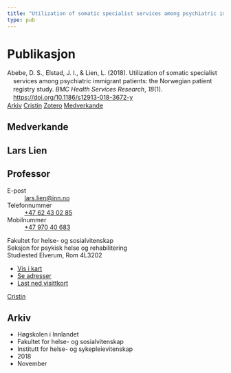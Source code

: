```yaml
---
title: "Utilization of somatic specialist services among psychiatric immigrant patients: the Norwegian patient registry study"
type: pub
---
```

<h1>Publikasjon</h1>
<article id="csl-bib-container-4FPSJ4XS" class="csl-bib-container">
  <div class="csl-bib-body" style="line-height: 1.35; padding-left: 1em; text-indent:-1em;">
  <div class="csl-entry">Abebe, D. S., Elstad, J. I., &amp; Lien, L. (2018). Utilization of somatic specialist services among psychiatric immigrant patients: the Norwegian patient registry study. <i>BMC Health Services Research</i>, <i>18</i>(1). <a href="https://doi.org/10.1186/s12913-018-3672-y">https://doi.org/10.1186/s12913-018-3672-y</a></div>
</div>
  <div class="csl-bib-buttons">
    <a href="#taxonomy-article-4FPSJ4XS" class="csl-bib-button">Arkiv</a>
    <a href="https://app.cristin.no/results/show.jsf?id=1632465" alt="Cristin URL" class="csl-bib-button">Cristin</a>
    <a href="http://zotero.org/groups/5022929/items/4FPSJ4XS" alt="Zotero URL" class="csl-bib-button">Zotero</a>
    <a href="#contributors-article-4FPSJ4XS" class="csl-bib-button">Medverkande</a>
  </div>
  <div id="csl-bib-meta-container-4FPSJ4XS"></div>
</article>
<div id="csl-bib-meta-4FPSJ4XS" class="csl-bib-meta">
  <article id="contributors-article-4FPSJ4XS" class="contributors-article">
    <h1>Medverkande</h1>
    <div class="personas">
<div class="vrtx-hinn-person-card">
<div class="photo">
<i class="lar la-user-circle missing-person"></i>
</div>
<div class="info">
<hgroup><h1>Lars Lien</h1>
<h2>Professor</h2>
</hgroup><dl>
<dt>E-post</dt>
<dd>
<a href="mailto:lars.lien@inn.no">lars.lien@inn.no</a>
</dd>
<dt>Telefonnummer</dt>
<dd><a href="tel:+4762430285">
+47 62 43 02 85
</a></dd>
<dt>Mobilnummer</dt>
<dd><a href="tel:+4797040683">
+47 970 40 683
</a></dd>
</dl>
<p>
Fakultet for helse- og sosialvitenskap<br>
Seksjon for psykisk helse og rehabilitering<br>
Studiested Elverum,
Rom 4L3202
</p>
<ul class="vrtx-hinn-links">
<li><a href="https://www.google.com/maps?q=60.88177,11.53669">Vis i kart</a></li>
<li><a href="https://www.inn.no/finn-en-ansatt/lars-lien.html#vrtx-hinn-addresses">Se adresser</a></li>
<li><a href="https://www.inn.no/finn-en-ansatt/lars-lien.html?vrtx=vcf">Last ned visittkort</a></li>
</ul>
</div>
</div>
<a href="https://app.cristin.no/persons/show.jsf?id=14287" alt="Cristin URL" class="personas-cristin">Cristin</a>
</div>
  </article>
  <article id="taxonomy-article-4FPSJ4XS" class="taxonomy-article">
    <h1>Arkiv</h1>
    <ul>
      <li>Høgskolen i Innlandet</li>
      <li>Fakultet for helse- og sosialvitenskap</li>
      <li>Institutt for helse- og sykepleievitenskap</li>
      <li>2018</li>
      <li>November</li>
    </ul>
  </article>
</div>
